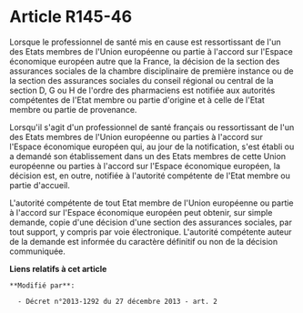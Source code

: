 # Article R145-46

Lorsque le professionnel de santé mis en cause est ressortissant de l'un des Etats membres de l'Union européenne ou partie à
l'accord sur l'Espace économique européen autre que la France, la décision de la section des assurances sociales de la
chambre disciplinaire de première instance ou de la section des assurances sociales du conseil régional ou central de la
section D, G ou H de l'ordre des pharmaciens est notifiée aux autorités compétentes de l'Etat membre ou partie d'origine et à
celle de l'Etat membre ou partie de provenance. 

Lorsqu'il s'agit d'un professionnel de santé français ou ressortissant de l'un des Etats membres de l'Union européenne ou
parties à l'accord sur l'Espace économique européen qui, au jour de la notification, s'est établi ou a demandé son
établissement dans un des Etats membres de cette Union européenne ou parties à l'accord sur l'Espace économique européen, la
décision est, en outre, notifiée à l'autorité compétente de l'Etat membre ou partie d'accueil. 

L'autorité compétente de tout Etat membre de l'Union européenne ou partie à l'accord sur l'Espace économique européen peut
obtenir, sur simple demande, copie d'une décision d'une section des assurances sociales, par tout support, y compris par voie
électronique. L'autorité compétente auteur de la demande est informée du caractère définitif ou non de la décision
communiquée.

**Liens relatifs à cet article**

	**Modifié par**:

	  - Décret n°2013-1292 du 27 décembre 2013 - art. 2

